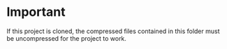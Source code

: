 # Important
If this project is cloned, the compressed files contained in this folder must be uncompressed for the project to work.
